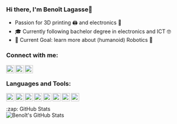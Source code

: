 ### Hi there, I'm Benoît Lagasse👋
- Passion for 3D printing 🖨️ and electronics 🔌
- 🎓 Currently following bachelor degree in electronics and ICT 🤓
- 🥅 Current Goal: learn more about (humanoid) Robotics 🤖

### Connect with me:
[<img align="left" alt="YouTube" width="22px" src="https://cdn.jsdelivr.net/npm/simple-icons@v3/icons/youtube.svg" />][youtube]
[<img align="left" alt="Twitter" width="22px" src="https://cdn.jsdelivr.net/npm/simple-icons@v3/icons/twitter.svg" />][twitter]
[<img align="left" alt="LinkedIn" width="22px" src="https://cdn.jsdelivr.net/npm/simple-icons@v3/icons/linkedin.svg" />][linkedin]

<br />

### Languages and Tools:

<img align="left" style="background-color:white" alt="Python"  width="22px"  src="https://cdn.jsdelivr.net/npm/simple-icons@3.13.0/icons/python.svg" />
<img align="left" alt="C#"      width="22px"  src="https://cdn.jsdelivr.net/npm/simple-icons@3.13.0/icons/csharp.svg" />
<img align="left" alt="C++"     width="22px"  src="https://cdn.jsdelivr.net/npm/simple-icons@3.13.0/icons/cplusplus.svg" />
<img align="left" alt="ROS"     height="22px" src="https://www.theconstructsim.com/wp-content/uploads/2015/10/rosLarge.png" />
<img align="left" alt="Git"     height="22px" src="https://cdn.jsdelivr.net/npm/simple-icons@3.13.0/icons/git.svg" />
<img align="left" alt="GitHub"  width="22px"  src="https://cdn.jsdelivr.net/npm/simple-icons@3.13.0/icons/github.svg" />
<img align="left" alt="Bash"    width="22px"  src="https://cdn.jsdelivr.net/npm/simple-icons@3.13.0/icons/gnubash.svg" />
<img align="left" alt="VS Code" width="22px"  src="https://cdn.jsdelivr.net/npm/simple-icons@3.13.0/icons/visualstudiocode.svg" />


<br />

<br />
  <summary>:zap: GitHub Stats</summary>
  <img align="left" alt="Benoît's GitHub Stats" src="https://github-readme-stats.benoit-ldl.vercel.app/api?username=Benoit-LdL&theme=radical&show_icons=true&hide_border=true" />
<br />

[twitter]: https://twitter.com/Benoit_Lagasse
[youtube]: https://www.youtube.com/channel/UCuAWMRR3BdT-krnY0wwdvYg
[linkedin]: https://www.linkedin.com/in/benoit-ldl
